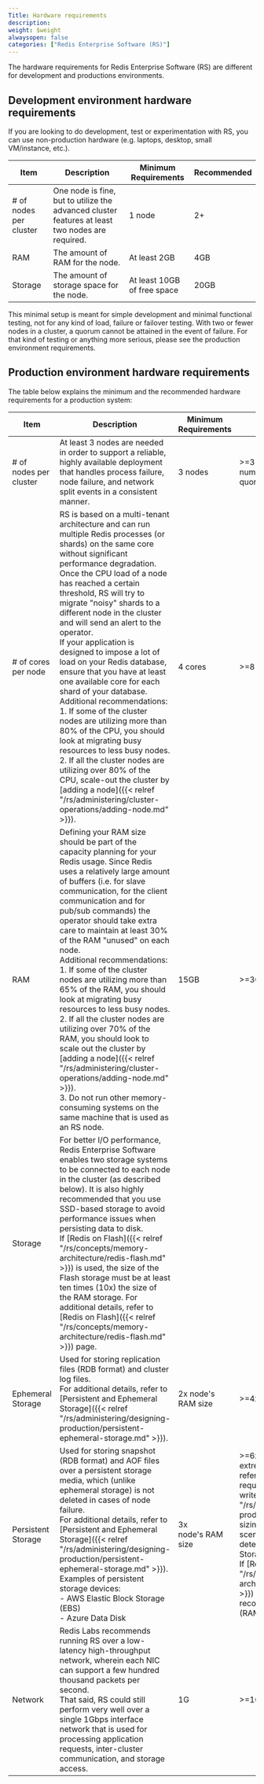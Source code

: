 ```yaml
---
Title: Hardware requirements
description: 
weight: $weight
alwaysopen: false
categories: ["Redis Enterprise Software (RS)"]
---
```

The hardware requirements for Redis Enterprise Software (RS) are different for development and productions environments.

## Development environment hardware requirements

If you are looking to do development, test or experimentation with RS, you can use non-production hardware (e.g.
laptops, desktop, small VM/instance, etc.).

| Item | Description | Minimum Requirements | Recommended |
|------------|-----------------|------------|-----------------|
| \# of nodes per cluster | One node is fine, but to utilize the advanced cluster features at least two nodes are required. | 1 node | 2+ |
| RAM | The amount of RAM for the node. | At least 2GB | 4GB |
| Storage | The amount of storage space for the node. | At least 10GB of free space | 20GB |

This minimal setup is meant for simple development and minimal
functional testing, not for any kind of load, failure or failover
testing. With two or fewer nodes in a cluster, a quorum cannot be
attained in the event of failure. For that kind of testing or anything
more serious, please see the production environment requirements.

## Production environment hardware requirements

The table below explains the minimum and the recommended hardware
requirements for a production system:

| Item | Description | Minimum Requirements | Recommended |
|------------|-----------------|------------|-----------------|
| # of nodes per cluster  | At least 3 nodes are needed in order to support a reliable, highly available deployment that handles process failure, node failure, and network split events in a consistent manner. | 3 nodes | >=3 nodes; must be odd number of nodes to maintain quorum |
| # of cores per node | RS is based on a multi-tenant architecture and can run multiple Redis processes (or shards) on the same core without significant performance degradation.</br>Once the CPU load of a node has reached a certain threshold, RS will try to migrate "noisy" shards to a different node in the cluster and will send an alert to the operator.</br>If your application is designed to impose a lot of load on your Redis database, ensure that you have at least one available core for each shard of your database.</br>Additional recommendations:</br>1.  If some of the cluster nodes are utilizing more than 80% of the CPU, you should look at migrating busy resources to less busy nodes.</br>2.  If all the cluster nodes are utilizing over 80% of the CPU, scale-out the cluster by [adding a node]({{< relref "/rs/administering/cluster-operations/adding-node.md" >}}). | 4 cores | >=8 cores |
| RAM | Defining your RAM size should be part of the capacity planning for your Redis usage. Since Redis uses a relatively large amount of buffers (i.e. for slave communication, for the client communication and for pub/sub commands) the operator should take extra care to maintain at least 30% of the RAM "unused" on each node.</br>Additional recommendations:</br>1.  If some of the cluster nodes are utilizing more than 65% of the RAM, you should look at migrating busy resources to less busy nodes.</br>2.  If all the cluster nodes are utilizing over 70% of the RAM, you should look to scale out the cluster by [adding a node]({{< relref "/rs/administering/cluster-operations/adding-node.md" >}}).</br>3.  Do not run other memory-consuming systems on the same machine that is used as an RS node. | 15GB | >=30GB |
| Storage | For better I/O performance, Redis Enterprise Software enables two storage systems to be connected to each node in the cluster (as described below). It is also highly recommended that you use SSD-based storage to avoid performance issues when persisting data to disk.</br>If [Redis on Flash]({{< relref "/rs/concepts/memory-architecture/redis-flash.md" >}}) is used, the size of the Flash storage must be at least ten times (10x) the size of the RAM storage. For additional details, refer to [Redis on Flash]({{< relref "/rs/concepts/memory-architecture/redis-flash.md" >}}) page. | | |
| Ephemeral Storage | Used for storing replication files (RDB format) and cluster log files.</br>For additional details, refer to [Persistent and Ephemeral Storage]({{< relref "/rs/administering/designing-production/persistent-ephemeral-storage.md" >}}). | 2x node's RAM size | >=4x node's RAM size |
| Persistent Storage | Used for storing snapshot (RDB format) and AOF files over a persistent storage media, which (unlike ephemeral storage) is not deleted in cases of node failure.</br>For additional details, refer to [Persistent and Ephemeral Storage]({{< relref "/rs/administering/designing-production/persistent-ephemeral-storage.md" >}}).</br>Examples of persistent storage devices:</br>-   AWS Elastic Block Storage (EBS)</br>-   Azure Data Disk</br> | 3x node's RAM size | >=6x node's RAM size. For extreme 'write' scenarios, refer to the [Disk size requirements for extreme write scenarios]({{< relref "/rs/administering/designing-production/performance/disk-sizing-heavy-write-scenarios.md" >}}) section to determine the right Persistent Storage size.</br>If [Redis on Flash]({{< relref "/rs/concepts/memory-architecture/redis-flash.md" >}}) is enabled, calculate the recommended size as 5x of (RAM+Flash). |
| Network | Redis Labs recommends running RS over a low-latency high-throughput network, wherein each NIC can support a few hundred thousand packets per second.</br>That said, RS could still perform very well over a single 1Gbps interface network that is used for processing application requests, inter-cluster communication, and storage access. | 1G | >=10G |
